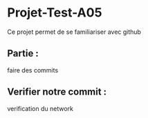 # Projet-Test-A05
Ce projet permet de se familiariser avec github
## Partie :
faire des commits

## Verifier notre commit : 
verification du network
